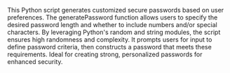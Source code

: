 This Python script generates customized secure passwords based on user preferences. The generatePassword function allows users to specify the desired password length and whether to include numbers and/or special characters. By leveraging Python's random and string modules, the script ensures high randomness and complexity. It prompts users for input to define password criteria, then constructs a password that meets these requirements. Ideal for creating strong, personalized passwords for enhanced security.
